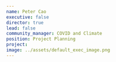 ```yaml
---
name: Peter Cao
executive: false
director: true
lead: false
community_manager: COVID and Climate
position: Project Planning
project:  
image: ../assets/default_exec_image.png
---
```

